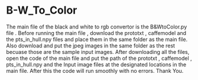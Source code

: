 # B-W_To_Color
The main file of the black and white to rgb convertor is the B&WtoColor.py file .
Before running the main file , download the prototxt , caffemodel and the pts_in_hull.npy files and place them in the same folder as the main file.
Also download and put the jpeg images in the same folder as the rest becuase those are the sample input images.
After downloading all the files, open the code of the main file and put the path of the  prototxt , caffemodel , pts_in_hull.npy and the Input image files
at the designated locations in the main file.
After this the code will run smoothly with no errors.
Thank You.
